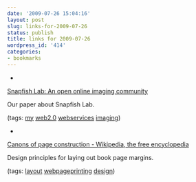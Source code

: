 ```yaml
---
date: '2009-07-26 15:04:16'
layout: post
slug: links-for-2009-07-26
status: publish
title: links for 2009-07-26
wordpress_id: '414'
categories:
- bookmarks
---
```


  *


[Snapfish Lab: An open online imaging community](http://www.ieeexplore.ieee.org/xpl/freeabs_all.jsp?isnumber=4665023&arnumber=4665042&count=189&index=12)


Our paper about Snapfish Lab.


(tags: [my](http://delicious.com/eob/my) [web2.0](http://delicious.com/eob/web2.0) [webservices](http://delicious.com/eob/webservices) [imaging](http://delicious.com/eob/imaging))


  *


[Canons of page construction - Wikipedia, the free encyclopedia](http://en.wikipedia.org/wiki/Canons_of_page_construction#Van_de_Graaf_canon)


Design principles for laying out book page margins.


(tags: [layout](http://delicious.com/eob/layout) [webpageprinting](http://delicious.com/eob/webpageprinting) [design](http://delicious.com/eob/design))



